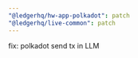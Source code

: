 ```yaml
---
"@ledgerhq/hw-app-polkadot": patch
"@ledgerhq/live-common": patch
---
```


fix: polkadot send tx in LLM
